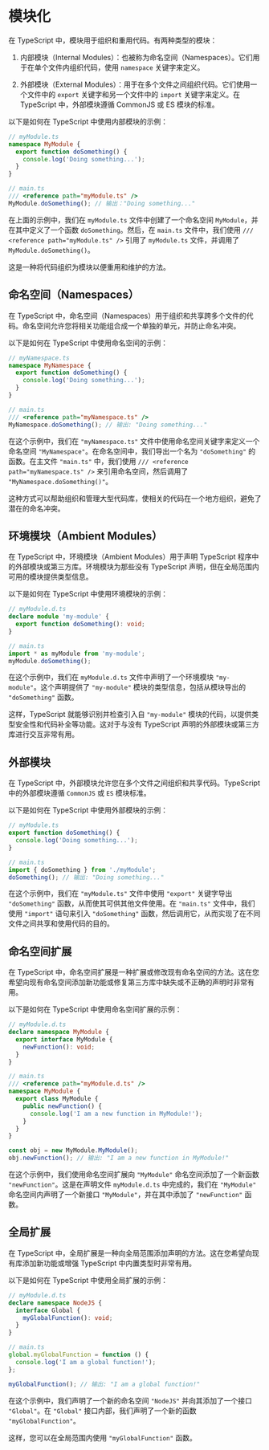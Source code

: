 # 模块化

在 TypeScript 中，模块用于组织和重用代码。有两种类型的模块：

1. 内部模块（Internal Modules）：也被称为命名空间（Namespaces）。它们用于在单个文件内组织代码，使用 `namespace` 关键字来定义。

2. 外部模块（External Modules）：用于在多个文件之间组织代码。它们使用一个文件中的 `export` 关键字和另一个文件中的 `import` 关键字来定义。在 TypeScript 中，外部模块遵循 CommonJS 或 ES 模块的标准。

以下是如何在 TypeScript 中使用内部模块的示例：

```typescript
// myModule.ts
namespace MyModule {
  export function doSomething() {
    console.log('Doing something...');
  }
}

// main.ts
/// <reference path="myModule.ts" />
MyModule.doSomething(); // 输出："Doing something..."
```

在上面的示例中，我们在 `myModule.ts` 文件中创建了一个命名空间 `MyModule`，并在其中定义了一个函数 `doSomething`。然后，在 `main.ts` 文件中，我们使用 `/// <reference path="myModule.ts" />` 引用了 `myModule.ts` 文件，并调用了 `MyModule.doSomething()`。

这是一种将代码组织为模块以便重用和维护的方法。


## 命名空间（Namespaces）

在 TypeScript 中，命名空间（Namespaces）用于组织和共享跨多个文件的代码。命名空间允许您将相关功能组合成一个单独的单元，并防止命名冲突。

以下是如何在 TypeScript 中使用命名空间的示例：

```typescript
// myNamespace.ts
namespace MyNamespace {
  export function doSomething() {
    console.log('Doing something...');
  }
}

// main.ts
/// <reference path="myNamespace.ts" />
MyNamespace.doSomething(); // 输出: "Doing something..."
```

在这个示例中，我们在 `"myNamespace.ts"` 文件中使用命名空间关键字来定义一个命名空间 `"MyNamespace"`。在命名空间中，我们导出一个名为 `"doSomething"` 的函数。在主文件 `"main.ts"` 中，我们使用 `/// <reference path="myNamespace.ts" />` 来引用命名空间，然后调用了 `"MyNamespace.doSomething()"`。

这种方式可以帮助组织和管理大型代码库，使相关的代码在一个地方组织，避免了潜在的命名冲突。

## 环境模块（Ambient Modules）

在 TypeScript 中，环境模块（Ambient Modules）用于声明 TypeScript 程序中的外部模块或第三方库。环境模块为那些没有 TypeScript 声明，但在全局范围内可用的模块提供类型信息。

以下是如何在 TypeScript 中使用环境模块的示例：

```typescript
// myModule.d.ts
declare module 'my-module' {
  export function doSomething(): void;
}

// main.ts
import * as myModule from 'my-module';
myModule.doSomething();
```

在这个示例中，我们在 `myModule.d.ts` 文件中声明了一个环境模块 `"my-module"`。这个声明提供了 `"my-module"` 模块的类型信息，包括从模块导出的 `"doSomething"` 函数。

这样，TypeScript 就能够识别并检查引入自 `"my-module"` 模块的代码，以提供类型安全性和代码补全等功能。这对于与没有 TypeScript 声明的外部模块或第三方库进行交互非常有用。


## 外部模块

在 TypeScript 中，外部模块允许您在多个文件之间组织和共享代码。TypeScript 中的外部模块遵循 `CommonJS` 或 `ES` 模块标准。

以下是如何在 TypeScript 中使用外部模块的示例：

```typescript
// myModule.ts
export function doSomething() {
  console.log('Doing something...');
}

// main.ts
import { doSomething } from './myModule';
doSomething(); // 输出: "Doing something..."
```

在这个示例中，我们在 `"myModule.ts"` 文件中使用 `"export"` 关键字导出 `"doSomething"` 函数，从而使其可供其他文件使用。在 `"main.ts"` 文件中，我们使用 `"import"` 语句来引入 `"doSomething"` 函数，然后调用它，从而实现了在不同文件之间共享和使用代码的目的。

## 命名空间扩展

在 TypeScript 中，命名空间扩展是一种扩展或修改现有命名空间的方法。这在您希望向现有命名空间添加新功能或修复第三方库中缺失或不正确的声明时非常有用。

以下是如何在 TypeScript 中使用命名空间扩展的示例：

```typescript
// myModule.d.ts
declare namespace MyModule {
  export interface MyModule {
    newFunction(): void;
  }
}

// main.ts
/// <reference path="myModule.d.ts" />
namespace MyModule {
  export class MyModule {
    public newFunction() {
      console.log('I am a new function in MyModule!');
    }
  }
}

const obj = new MyModule.MyModule();
obj.newFunction(); // 输出: "I am a new function in MyModule!"
```

在这个示例中，我们使用命名空间扩展向 `"MyModule"` 命名空间添加了一个新函数 `"newFunction"`。这是在声明文件 `myModule.d.ts` 中完成的，我们在 `"MyModule"` 命名空间内声明了一个新接口 `"MyModule"`，并在其中添加了 `"newFunction"` 函数。


## 全局扩展

在 TypeScript 中，全局扩展是一种向全局范围添加声明的方法。这在您希望向现有库添加新功能或增强 TypeScript 中内置类型时非常有用。

以下是如何在 TypeScript 中使用全局扩展的示例：

```typescript
// myModule.d.ts
declare namespace NodeJS {
  interface Global {
    myGlobalFunction(): void;
  }
}

// main.ts
global.myGlobalFunction = function () {
  console.log('I am a global function!');
};

myGlobalFunction(); // 输出: "I am a global function!"
```

在这个示例中，我们声明了一个新的命名空间 `"NodeJS"` 并向其添加了一个接口 `"Global"`。在 `"Global"` 接口内部，我们声明了一个新的函数 `"myGlobalFunction"`。

这样，您可以在全局范围内使用 `"myGlobalFunction"` 函数。

